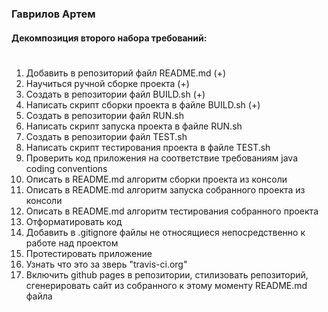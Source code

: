 ### Гаврилов Артем

#### Декомпозиция второго набора требований: <h1>
 1.	Добавить в репозиторий файл README.md (+)
 2. Научиться ручной сборке проекта (+)
 3. Создать в репозитории файл BUILD.sh (+)
 4. Написать скрипт сборки проекта в файле BUILD.sh (+)
 5. Создать в репозитории файл RUN.sh
 6. Написать скрипт запуска проекта в файле RUN.sh
 7. Создать в репозитории файл TEST.sh
 8. Написать скрипт тестирования проекта в файле TEST.sh
 9. Проверить код приложения на соответствие требованиям java coding conventions
 10. Описать в README.md алгоритм сборки проекта из консоли
 11. Описать в README.md алгоритм запуска собранного проекта из консоли
 12. Описать в README.md алгоритм тестирования собранного проекта
 13. Отформатировать код
 14. Добавить в .gitignore файлы не относящиеся непосредственно к работе над проектом
 15. Протестировать приложение
 16. Узнать что это за зверь "travis-ci.org"
 17. Включить github pages в репозитории, стилизовать репозиторий, сгенерировать сайт из собранного к этому моменту README.md файла

